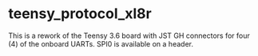 # teensy_protocol_xl8r

This is a rework of the Teensy 3.6 board with JST GH connectors for four (4) of the onboard UARTs. SPI0 is available on a header.
